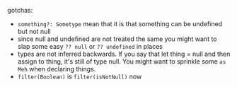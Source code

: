 gotchas:

 - `something?: Sometype` mean that it is that something can be undefined but not null
 - since null and undefined are not treated the same you might want to slap some easy `?? null` or `?? undefined` in places
 - types are not inferred backwards. If you say that let thing = null and then assign to thing, it's still of type null. You might want to sprinkle some `as Meh` when declaring things.
 - `filter(Boolean)` is `filter(isNotNull)` now